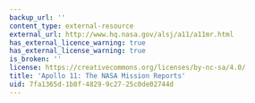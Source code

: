 ```yaml
---
backup_url: ''
content_type: external-resource
external_url: http://www.hq.nasa.gov/alsj/a11/a11mr.html
has_external_licence_warning: true
has_external_license_warning: true
is_broken: ''
license: https://creativecommons.org/licenses/by-nc-sa/4.0/
title: 'Apollo 11: The NASA Mission Reports'
uid: 7fa1365d-1b8f-4829-9c27-25c0de02744d
---
```


